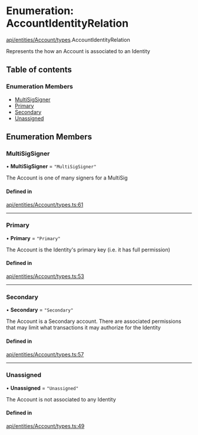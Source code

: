 # Enumeration: AccountIdentityRelation

[api/entities/Account/types](../wiki/api.entities.Account.types).AccountIdentityRelation

Represents the how an Account is associated to an Identity

## Table of contents

### Enumeration Members

- [MultiSigSigner](../wiki/api.entities.Account.types.AccountIdentityRelation#multisigsigner)
- [Primary](../wiki/api.entities.Account.types.AccountIdentityRelation#primary)
- [Secondary](../wiki/api.entities.Account.types.AccountIdentityRelation#secondary)
- [Unassigned](../wiki/api.entities.Account.types.AccountIdentityRelation#unassigned)

## Enumeration Members

### MultiSigSigner

• **MultiSigSigner** = ``"MultiSigSigner"``

The Account is one of many signers for a MultiSig

#### Defined in

[api/entities/Account/types.ts:61](https://github.com/PolymeshAssociation/polymesh-sdk/blob/8a9e72221/src/api/entities/Account/types.ts#L61)

___

### Primary

• **Primary** = ``"Primary"``

The Account is the Identity's primary key (i.e. it has full permission)

#### Defined in

[api/entities/Account/types.ts:53](https://github.com/PolymeshAssociation/polymesh-sdk/blob/8a9e72221/src/api/entities/Account/types.ts#L53)

___

### Secondary

• **Secondary** = ``"Secondary"``

The Account is a Secondary account. There are associated permissions that may limit what transactions it may authorize for the Identity

#### Defined in

[api/entities/Account/types.ts:57](https://github.com/PolymeshAssociation/polymesh-sdk/blob/8a9e72221/src/api/entities/Account/types.ts#L57)

___

### Unassigned

• **Unassigned** = ``"Unassigned"``

The Account is not associated to any Identity

#### Defined in

[api/entities/Account/types.ts:49](https://github.com/PolymeshAssociation/polymesh-sdk/blob/8a9e72221/src/api/entities/Account/types.ts#L49)
